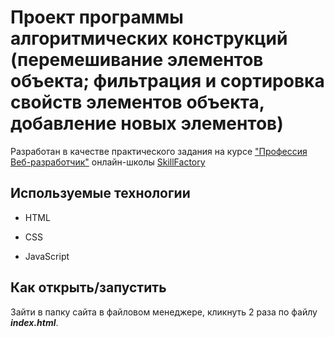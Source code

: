 # Проект программы алгоритмических конструкций (перемешивание элементов объекта; фильтрация и сортировка свойств элементов объекта, добавление новых элементов)

Разработан в качестве практического задания на курсе ["Профессия Веб-разработчик"](https://skillfactory.ru/webdev) онлайн-школы [SkillFactory](https://skillfactory.ru/)

## Используемые технологии

* HTML

* CSS

* JavaScript

## Как открыть/запустить

Зайти в папку сайта в файловом менеджере, кликнуть 2 раза по файлу ***index.html***.
